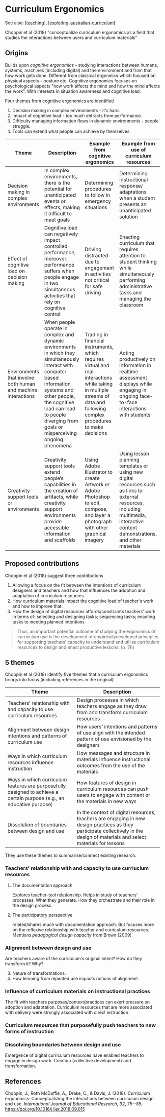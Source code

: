 # Curriculum Ergonomics

See also: [[teaching]], [[exploring-australian-curriculum]]

Choppin et al (2018) "conceptualize curriculum ergonomics as a field that studies the interactions between users and curriculum materials" 

## Origins

Builds upon _cognitive ergonomics_ - studying interactions between humans, systems, machines (including digital) and the environment and from that how work gets done. Different from classical ergonmics which focused on physical aspects - posture etc. Cognitive ergonomics focuses on psychological aspects "how work affects the mind and how the mind affects the work". With interests in situation awareness and cognitive load.

Four themes from cognitive ergonomics are identified

1. Decision making in complex environments - it's hard.
2. Impact of cognitive load - too much detracts from performance.
3. Difficulty managing information flows in dynamic environments - people struggle.
4. Tools can extend what people can achieve by themselves.

| Theme | Description | Example from cognitive ergonomics | Example from use of curriculum resources |
| --- | --- | --- | --- | 
| Decision making in complex environments | In complex environments, there is the potential for unanticipated events or effects, making it difficult to meet goals | Determining procedures to follow in emergency situations | Determining instructional response/ adaptations when a student presents an unanticipated solution | 
| Effect of cognitive load on decision making | Cognitive load can negatively impact controlled performance; moreover, performance suffers when people engage in two simultaneous activities that rely on cognitive control | Driving distracted due to engagement in activities not critical for safe driving | Enacting curriculum that requires attention to student thinking while simultaneously performing administrative tasks and managing the classroom |
| Environments that involve both human and machine interactions | When people operate in complex and dynamic environments in which they simultaneously interact with computer based information systems and other people, the cognitive load can lead to people diverging from goals or misperceiving ongoing phenomena | Trading in financial instruments, which requires virtual and real interactions while taking in multiple streams of data and following complex procedures to make decisions | Acting productively on information in realtime assessment displays while engaging in ongoing face-to-face interactions with students |
| Creativity support tools or environments | Creativity support tools extend people’s capabilities in the creation of artifacts, while creativity support environments provide accessible information and scaffolds | Using Adobe Illustrator to create Artwork or Adobe Photoshop to edit, compose, and layer a photograph with other graphical imagery | Using lesson planning templates or using new digital resources such as links to external resources, including multimedia, interactive content demonstrations, and other materials |

## Proposed contributions

Choppin et al (2018) suggest three contributions

1. Allowing a focus on the fit between the intentions of curriculum designers and teachers and how that influences the adoption and adaptation of curriculum resources.
2. How curriculum materials impact the cognitive load of teacher's work and how to improve that.
3. How the design of digital resources affords/constraints teachers' work in terms of: selecting and designing tasks; sequencing tasks; enacting tasks to meeting planned intentions

> Thus, an important potential outcome of studying the ergonomics of curriculum use is the development of empiricallydeveloped principles for supporting teachers’ capacity to understand and utilize curriculum resources to design and enact productive lessons. (p. 76)


## 5 themes

Choppin et al (2018) identify five themes that a curriculum ergonomics brings into focus (including references in the original)

| Theme | Description |
| --- | --- |
| Teachers’ relationship with and capacity to use curriculum resources | Design processes in which teachers engage as they draw from and transform curriculum resources  |
| Alignment between design intentions and patterns of curriculum use | How users’ intentions and patterns of use align with the intended pattern of use envisioned by the designers | 
| Ways in which curriculum resources influence instruction | How messages and structure in materials influence instructional outcomes from the use of the materials |
| Ways in which curriculum features are purposefully designed to achieve a certain purpose (e.g., an educative purpose) | How features of design in curriculum resources can push users to engage with content or the materials in new ways | 
| Dissolution of boundaries between design and use | In the context of digital resources, teachers are engaging in new design practices as they participate collectively in the design of materials and select materials for lessons |

They use these themes to summarise/connect existing research.

### Teachers' relationship with and capacity to use curriuclum resources

1. The documentation approach

    Explores teacher-tool relationship. Helps in study of teachers' processes. What they generate. How they orchestrate and their role in the design process.


2. The participatory perspective

    related/shares much with documentation approach. But focuses more on the reflexive relationship with teacher and curriculum resources. Mentions _pedagogical design capacity_ from Brown (2009)

### Alignment between design and use

Are teachers aware of the curriculum's original intent? How do they transform it? Why?

3. Nature of transformations.
4. How learning from repeated use impacts notions of alignment.

### Influence of curriculum materials on instructional practices 

The fit with teachers purposes/context/practices can exert pressure on adoption and adaptation.  Curriculum resources that are more associated with delivery were strongly associated with direct instruction.

### Curriculum resources that purposefully push teachers to new forms of instruction

### Dissolving boundaries between design and use

Emergence of digital curriculum resources have enabled teachers to engage in design work. Creation (collective development) and transformation.





## References

Choppin, J., Roth McDuffie, A., Drake, C., & Davis, J. (2018). Curriculum ergonomics: Conceptualizing the interactions between curriculum design and use. *International Journal of Educational Research*, *92*, 75--85. <https://doi.org/10.1016/j.ijer.2018.09.015>


[//begin]: # "Autogenerated link references for markdown compatibility"
[teaching]: teaching "Teaching"
[exploring-australian-curriculum]: ../Python/exploring-australian-curriculum "Exploring australian curriculum"
[//end]: # "Autogenerated link references"
